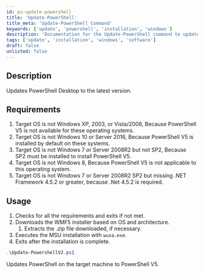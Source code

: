 ```yaml
---
id: ps-update-powershell
title: 'Update-PowerShell'
title_meta: 'Update-PowerShell Command'
keywords: ['update', 'powershell', 'installation', 'windows']
description: 'Documentation for the Update-PowerShell command to update PowerShell Desktop to the latest version.'
tags: ['update', 'installation', 'windows', 'software']
draft: false
unlisted: false
---
```

## Description
Updates PowerShell Desktop to the latest version.

## Requirements

1. Target OS is not Windows XP, 2003, or Vista/2008, Because PowerShell V5 is not available for these operating systems.
2. Target OS is not Windows 10 or Server 2016, Because PowerShell V5 is installed by default on these systems.
3. Target OS is not Windows 7 or Server 2008R2 but not SP2, Because SP2 must be installed to install PowerShell V5.
4. Target OS is not Windows 8, Because PowerShell V5 is not applicable to this operating system.
5. Target OS is not Windows 7 or Server 2008R2 SP2 but missing .NET Framework 4.5.2 or greater, because .Net 4.5.2 is required.

## Usage
1. Checks for all the requirements and exits if not met.
2. Downloads the WMF5 installer based on OS and architecture.
   1. Extracts the .zip file downloaded, if necessary.
3. Executes the MSU installation with `wusa.exe`.
4. Exits after the installation is complete.



```powershell
.\Update-PowershellV2.ps1
```
Updates PowerShell on the target machine to PowerShell V5.

